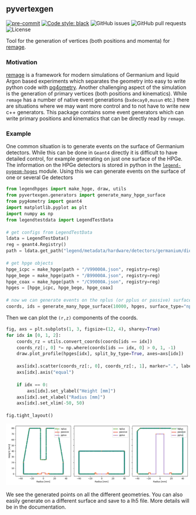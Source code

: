 ## pyvertexgen

[![pre-commit](https://img.shields.io/badge/pre--commit-enabled-brightgreen?logo=pre-commit&logoColor=white)](https://github.com/pre-commit/pre-commit)
[![Code style: black](https://img.shields.io/badge/code%20style-black-000000.svg)](https://github.com/psf/black)
![GitHub issues](https://img.shields.io/github/issues/tdixon97/pyvertexgen?logo=github)
![GitHub pull requests](https://img.shields.io/github/issues-pr/tdixon97/pyvertexgen?logo=github)
![License](https://img.shields.io/github/license/tdixon97/pyvertexgen)

Tool for the generation of vertices (both positions and momenta) for
[remage](https://github.com/legend-exp/remage).

### Motivation

[remage](https://github.com/legend-exp/remage) is a framework for modern
simulations of Germanium and liquid Argon based experiments which separates the
geometry into easy to write python code with
[pg4ometry](https://pyg4ometry.readthedocs.io/en/stable/). Another challenging
aspect of the simulation is the generation of primary vertices (both positions
and kinematics). While `remage` has a number of native event generations
(`bxdecay0,musun` etc.) there are situations where we may want more control and
to not have to write new c++ generators. This package contains some event
generators which can write primary positions and kinematics that can be directly
read by `remage`.

### Example

One common situation is to generate events on the surface of Germanium
detectors. While this can be done in `Geant4` directly it is difficult to have
detailed control, for example generating on just one surface of the HPGe. The
information on the HPGe detectors is stored in python in the
[`legend-pygeom-hpges`](https://github.com/legend-exp/legend-pygeom-hpges/tree/main)
module. Using this we can generate events on the surface of one or several Ge
detectors

```python
from legendhpges import make_hpge, draw, utils
from pyvertexgen.generators import generate_many_hpge_surface
from pyg4ometry import geant4
import matplotlib.pyplot as plt
import numpy as np
from legendtestdata import LegendTestData

# get configs from LegendTestData
ldata = LegendTestData()
reg = geant4.Registry()
path = ldata.get_path("legend/metadata/hardware/detectors/germanium/diodes")

# get hpge objects
hpge_icpc = make_hpge(path + "/V99000A.json", registry=reg)
hpge_bege = make_hpge(path + "/B99000A.json", registry=reg)
hpge_coax = make_hpge(path + "/C99000A.json", registry=reg)
hpges = [hpge_icpc, hpge_bege, hpge_coax]

# now we can generate events on the nplus (or pplus or passive) surface of the HPGes (or all surfaces)
coords, ids = generate_many_hpge_surface(10000, hpges, surface_type="nplus")
```

Then we can plot the `(r,z)` components of the coords.

```python
fig, axs = plt.subplots(1, 3, figsize=(12, 4), sharey=True)
for idx in [0, 1, 2]:
    coords_rz = utils.convert_coords(coords[ids == idx])
    coords_rz[:, 0] *= np.where(coords[ids == idx, 0] > 0, 1, -1)
    draw.plot_profile(hpges[idx], split_by_type=True, axes=axs[idx])

    axs[idx].scatter(coords_rz[:, 0], coords_rz[:, 1], marker=".", label="gen. points")
    axs[idx].axis("equal")

    if idx == 0:
        axs[idx].set_ylabel("Height [mm]")
    axs[idx].set_xlabel("Radius [mm]")
    axs[idx].set_xlim(-50, 50)

fig.tight_layout()
```

![output](docs/gen.png)

We see the generated points on all the different geometries. You can also easily
generate on a different surface and save to a lh5 file. More details will be in
the documentation.
